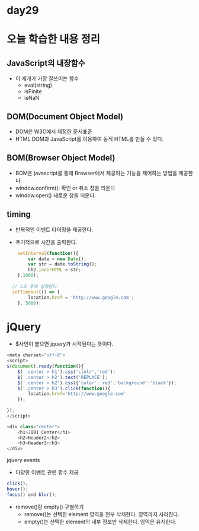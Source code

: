 # day29

# 오늘 학습한 내용 정리

## JavaScript의 내장함수
- 이 세개가 가장 잘쓰이는 함수
  - eval(string)
  - isFinite
  - isNaN


## DOM(Document Object Model)
- DOM은 W3C에서 제정한 문서표준
- HTML DOM과 JavaScript를 이용하여 동적 HTML를 만들 수 있다.

## BOM(Browser Object Model)
- BOM은 javascript를 통해 Browser에서 제공하는 기능을 제어하는 방법을 제공한다.
- window.confirm(): 확인 or 취소 창을 띄운다
- window.open() 새로운 창을 띄운다.

## timing
- 반복적인 이벤트 타이밍을 제공한다.

- 주기적으로 시간을 출력한다.
```javascript
	setInterval(function(){
		var date = new Date();
		var str = date.toString();
		hh2.innerHTML = str;
	},1000);
	
  // 5초 후에 실행된다.
  setTimeout(() => {
		location.href = 'http://www.google.com';
	}, 5000);
```

  # jQuery

- $사인이 붙으면 jquery가 시작된다는 뜻이다.

```js
<meta charset="utf-8">
<script>
$(document).ready(function(){
	$('.center > h1').css('clolr','red');
	$('.center > h2').text('REPLACE');	
	$('.center > h2').css({'color':'red','background':'black'});
	$('.center > h3').click(function(){
		location.href='http://www.google.com'
	});
	
});
</script>

<div class="center">
	<h1>JQ01 Center</h1>
	<h2>Header2</h2>
	<h3>Header3</h3>
</div>
  ```

jquery events
- 다양한 이벤트 관련 함수 제공
```javascript
click();
hover();
focus() and blur();
```
- remove()랑 empty() 구별하기
  - remove()는 선택한 element 영역을 전부 삭제한다. 영역까지 사라진다.
  - empty()는 선택한 element의 내부 정보만 삭제한다. 영역은 유지한다.  